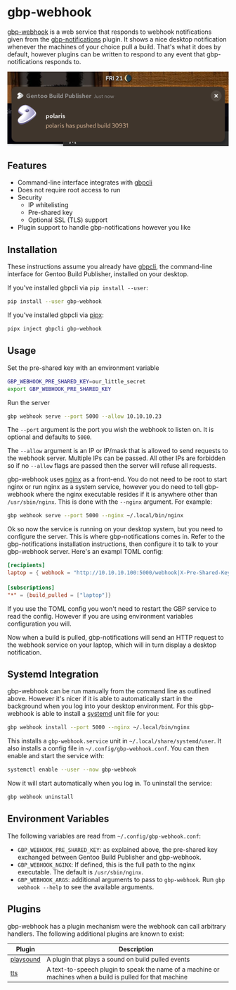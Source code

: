 # gbp-webhook

[gbp-webhook](https://github.com/enku/gbp-webhook) is a web service that
responds to webhook notifications given from the
[gbp-notifications](https://github.com/enku/gbp-notifications) plugin. It
shows a nice desktop notification whenever the machines of your choice pull a
build. That's what it does by default, however plugins can be written to
respond to any event that gbp-notifications responds to.

![screenshot](https://raw.githubusercontent.com/enku/screenshots/refs/heads/master/gbp-notifications/desktop-notification.png)

## Features

- Command-line interface integrates with [gbpcli](https://github/com/enku/gbpcli)
- Does not require root access to run
- Security
  - IP whitelisting
  - Pre-shared key
  - Optional SSL (TLS) support
- Plugin support to handle gbp-notifications however you like


## Installation

These instructions assume you already have
[gbpcli](https://github.com/enku/gbpcli), the command-line interface for
Gentoo Build Publisher, installed on your desktop.

If you've installed gbpcli via `pip install --user`:

```sh
pip install --user gbp-webhook
```

If you've installed gbpcli via [pipx](https://pipx.pypa.io/stable/):

```sh
pipx inject gbpcli gbp-webhook
```

## Usage

Set the pre-shared key with an environment variable

```sh
GBP_WEBHOOK_PRE_SHARED_KEY=our_little_secret
export GBP_WEBHOOK_PRE_SHARED_KEY
```

Run the server

```sh
gbp webhook serve --port 5000 --allow 10.10.10.23
```

The `--port` argument is the port you wish the webhook to listen on. It is
optional and defaults to `5000`.

The `--allow` argument is an IP or IP/mask that is allowed to send requests to
the webhook server. Multiple IPs can be passed.  All other IPs are forbidden
so if no `--allow` flags are passed then the server will refuse all requests.

gbp-webhook uses [nginx](https://nginx.org) as a front-end. You do not need to
be root to start nginx or run nginx as a system service, however you do need
to tell gbp-webhook where the nginx executable resides if it is anywhere other
than `/usr/sbin/nginx`. This is done with the `--nginx` argument. For example:

```sh
gbp webhook serve --port 5000 --nginx ~/.local/bin/nginx
```

Ok so now the service is running on your desktop system, but you need to
configure the server. This is where gbp-notifications comes in.  Refer to the
gbp-notifications installation instructions, then configure it to talk to your
gbp-webhook server. Here's an exampl TOML config:

```toml
[recipients]
laptop = { webhook = "http://10.10.10.100:5000/webhook|X-Pre-Shared-Key=our_little_secret" }

[subscriptions]
"*" = {build_pulled = ["laptop"]}
```

If you use the TOML config you won't need to restart the GBP service to read
the config.  However if you are using environment variables configuration you
will.

Now when a build is pulled, gbp-notifications will send an HTTP request to the
webhook service on your laptop, which will in turn display a desktop
notification.

## Systemd Integration

gbp-webhook can be run manually from the command line as outlined above.
However it's nicer if it is able to automatically start in the background when
you log into your desktop environment.  For this gbp-webhook is able to
install a [systemd](https://systemd.io/) unit file for you:

```sh
gbp webhook install --port 5000 --nginx ~/.local/bin/nginx
```

This installs a `gbp-webhook.service` unit in `~/.local/share/systemd/user`.
It also installs a config file in `~/.config/gbp-webhook.conf`.  You can then
enable and start the service with:

```sh
systemctl enable --user --now gbp-webhook
```

Now it will start automatically when you log in.  To uninstall the service:

```sh
gbp webhook uninstall
```

## Environment Variables

The following variables are read from `~/.config/gbp-webhook.conf`:

- `GBP_WEBHOOK_PRE_SHARED_KEY`: as explained above, the pre-shared key
  exchanged between Gentoo Build Publisher and gbp-webhook.
- `GBP_WEBHOOK_NGINX`: If defined, this is the full path to the nginx
  executable. The default is `/usr/sbin/nginx`.
- `GBP_WEBHOOK_ARGS`: additional arguments to pass to `gbp-webhook`.
  Run `gbp webhook --help` to see the available arguments.


## Plugins

gbp-webhook has a plugin mechanism were the webhook can call arbitrary
handlers. The following additional plugins are known to exist:

| Plugin | Description |
| ------ | ----------- |
| [playsound](https://github.com/enku/gbp-webhook-playsound) | A plugin that plays a sound on build pulled events |
| [tts](https://github.com/enku/gbp-webhook-tts) | A text-to-speech plugin to speak the name of a machine or machines when a build is pulled for that machine |

